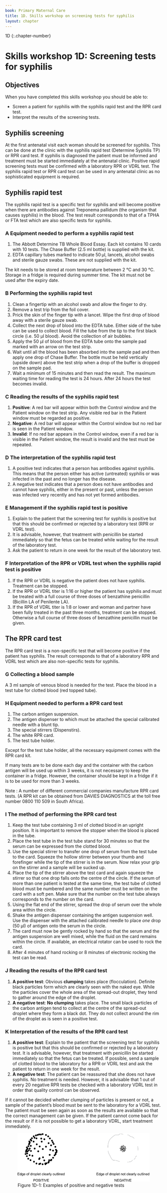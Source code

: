 ```yaml
---
book: Primary Maternal Care
title: 1D. Skills workshop on screening tests for syphilis
layout: chapter
---
```


1D
{:.chapter-number}

# Skills workshop 1D: Screening tests for syphilis

## Objectives

When you have completed this skills workshop you should be able to:

*	Screen a patient for syphilis with the syphilis rapid test and the RPR card test.
*	Interpret the results of the screening tests.

## Syphilis screening

At the first antenatal visit each woman should be screened for syphilis. This can be done at the clinic with the syphilis rapid test (Determine Syphilis TP) or RPR card test. If syphilis is diagnosed the patient must be informed and treatment must be started immediately at the antenatal clinic. Positive rapid screening tests must be confirmed with a laboratory RPR or VDRL test. The syphilis rapid test or RPR card test can be used in any antenatal clinic as no sophisticated equipment is required.

## Syphilis rapid test

The syphilis rapid test is a specific test for syphilis and will become positive when there are antibodies against Treponema pallidum (the organism that causes syphilis) in the blood. The test result corresponds to that of a TPHA or FTA test which are also specific tests for syphilis.

### A Equipment needed to perform a syphilis rapid test

1.	The Abbott Determine TB Whole Blood Essay. Each kit contains 10 cards with 10 tests. The Chase Buffer (2.5 ml bottle) is supplied with the kit.
2.	EDTA capillary tubes marked to indicate 50 μl, lancets, alcohol swabs and sterile gauze swabs. These are not supplied with the kit.

The kit needs to be stored at room temperature between 2 °C and 30 °C. Storage in a fridge is required during summer time. The kit must not be used after the expiry date.

### B Performing the syphilis rapid test

1.	Clean a fingertip with an alcohol swab and allow the finger to dry.
2.	Remove a test trip from the foil cover.
3.	Prick the skin of the finger tip with a lancet. Wipe the first drop of blood away with a sterile gauze swab.
4.	Collect the next drop of blood into the EDTA tube. Either side of the tube can be used to collect blood. Fill the tube from the tip to the first black circle (i.e. 50 μl blood). Avoid the collection of air bubbles.
5.	Apply the 50 μl of blood from the EDTA tube onto the sample pad marked with an arrow on the test strip.
6.	Wait until all the blood has been absorbed into the sample pad and then apply one drop of Chase Buffer. The bottle must be held vertically (upside down) above the test strip when a drop of the buffer is dropped on the sample pad.
7.	Wait a minimum of 15 minutes and then read the result. The maximum waiting time for reading the test is 24 hours. After 24 hours the test becomes invalid.

### C Reading the results of the syphilis rapid test

1.	**Positive**: A red bar will appear within both the Control window and the Patient window on the test strip. Any visible red bar in the Patient window must be regarded as positive.
2.	**Negative**: A red bar will appear within the Control window but no red bar is seen in the Patient window.
3.	**Invalid**: If no red bar appears in the Control window, even if a red bar is visible in the Patient window, the result is invalid and the test must be repeated.

### D The interpretation of the syphilis rapid test

1.	A positive test indicates that a person has antibodies against syphilis. This means that the person either has active (untreated) syphilis or was infected in the past and no longer has the disease.
2.	A negative test indicates that a person does not have antibodies and cannot have syphilis, either in the present or past, unless the person was infected very recently and has not yet formed antibodies.

### E Management if the syphilis rapid test is positive

1.	Explain to the patient that the screening test for syphilis is positive but that this should be confirmed or rejected by a laboratory test (RPR or VDRL test).
2.	It is advisable, however, that treatment with penicillin be started immediately so that the fetus can be treated while waiting for the result of the laboratory test.
3.	Ask the patient to return in one week for the result of the laboratory test.

### F Interpretation of the RPR or VDRL test when the syphilis rapid test is positive

1.	If the RPR or VDRL is negative the patient does not have syphilis. Treatment can be stopped.
2.	If the RPR or VDRL titer is 1:16 or higher the patient has syphilis and must be treated with a full course of three doses of benzathine penicillin (Bicillin LA of Penilente LA).
3.	If the RPR of VDRL titer is 1:8 or lower and woman and partner have been fully treated in the past three months, treatment can be stopped. Otherwise a full course of three doses of benzathine penicillin must be given.

## The RPR card test

The RPR card test is a non-specific test that will become positive if the patient has syphilis. The result corresponds to that of a laboratory RPR and VDRL test which are also non-specific tests for syphilis.

### G Collecting a blood sample

A 3 ml sample of venous blood is needed for the test. Place the blood in a test tube for clotted blood (red topped tube).

### H Equipment needed to perform a RPR card test

1.	The carbon antigen suspension.
2.	The antigen dispenser to which must be attached the special calibrated needle with a blunt tip.
3.	The special stirrers (Dispenstirs).
4.	The white RPR card.
5.	The test tube holder.

Except for the test tube holder, all the necessary equipment comes with the RPR card kit.

If many tests are to be done each day and the container with the carbon antigen will be used up within 3 weeks, it is not necessary to keep the container in a fridge. However, the container should be kept in a fridge if it is to be used for more than 3 weeks.

Note
:	A number of different commercial companies manufacture RPR card tests. (A RPR kit can be obtained from DAVIES DIAGNOSTICS at the toll free number 0800 110 509 in South Africa).

### I The method of performing the RPR card test

1.	Keep the test tube containing 3 ml of clotted blood in an upright position. It is important to remove the stopper when the blood is placed in the tube.
2.	Place the test tube in the test tube stand for 30 minutes so that the serum can be expressed from the clotted blood.
3.	Use the special stirrer to transfer one drop of serum from the test tube to the card. Squeeze the hollow stirrer between your thumb and forefinger while the tip of the stirrer is in the serum. Now relax your grip on the stirrer and a sample will be sucked up.
4.	Place the tip of the stirrer above the test card and again squeeze the stirrer so that one drop falls onto the centre of the circle. If the serum of more than one patient is tested at the same time, the test tube of clotted blood must be numbered and the same number must be written on the card with a soft pen. Make sure that the number on the test tube always corresponds to the number on the card.
5.	Using the flat end of the stirrer, spread the drop of serum over the whole area within the circle.
6.	Shake the antigen dispenser containing the antigen suspension well. Use the dispenser with the attached calibrated needle to place *one* drop (50 µl) of antigen onto the serum in the circle.
7.	The card must now be gently rocked by hand so that the serum and the antigen suspension are well mixed, while the fluid on the card remains within the circle. If available, an electrical rotator can be used to rock the card.
8.	After 4 minutes of hand rocking or 8 minutes of electronic rocking the test can be read.

### J Reading the results of the RPR card test

1.	**A positive test**: Obvious **clumping** takes place (flocculation). Definite black particles form which are clearly seen with the naked eye. While the particles cover the whole area of the spread-out droplet, they tend to gather around the edge of the droplet.
2.	**A negative test**: **No clumping** takes place. The small black particles of the carbon antigen tend to collect at the centre of the spread-out droplet where they form a black dot. They do not collect around the rim of the droplet as is seen in a positive test.

### K Interpretation of the results of the RPR card test

1.	**A positive test**: Explain to the patient that the screening test for syphilis is positive but that this should be confirmed or rejected by a laboratory test. It is advisable, however, that treatment with penicillin be started immediately so that the fetus can be treated. If possible, send a sample of clotted blood to the laboratory for a RPR or VDRL test and ask the patient to return in one week for the result.
2.	**A negative test**: The patient can be reassured that she does not have syphilis. No treatment is needed. However, it is advisable that 1 out of every 20 negative RPR tests be checked with a laboratory VDRL test in order that quality control can be observed.

If it cannot be decided whether clumping of particles is present or not, a sample of the patient’s blood must be sent to the laboratory for a VDRL test. The patient must be seen again as soon as the results are available so that the correct management can be given. If the patient cannot come back for the result or if it is not possible to get a laboratory VDRL, start treatment immediately.

<figure>
	<img src="images/pmc-1D-1.svg" alt="Figure 1D-1: Examples of positive and negative tests">
	<figcaption>Figure 1D-1: Examples of positive and negative tests</figcaption>
</figure>
